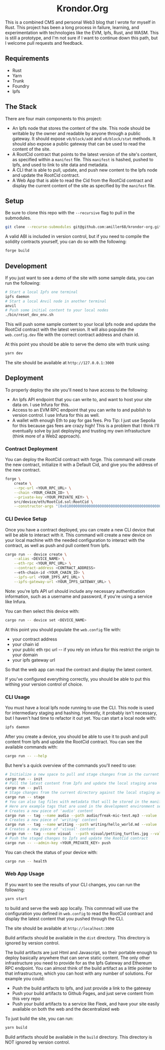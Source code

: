 <h1 align="center"> Krondor.Org </h1>

This is a combined CMS and personal Web3 blog that I wrote for myself in Rust. This project has been a long process in failure, learning, and experimentation with technologies like the EVM, Ipfs, Rust, and WASM. This is still a prototype, and I'm not sure if I want to continue down this path, but I welcome pull requests and feedback.

## Requirements
- Rust
- Yarn
- Trunk
- Foundry
- Ipfs

## The Stack

There are four main components to this project:

- An Ipfs node that stores the content of the site. This node should be writable by the owner and readable by anyone through a public gateway. It should expose `v0/block/add` and `v0/block/stat` methods. It should also expose a public gateway that can be used to read the content of the site.
- A RootCid contract that points to the latest version of the site's content, as specified within a `manifest` file. This `manifest` is hashed, pushed to Ipfs, and used to link to site data and metadata.
- A CLI that is able to pull, update, and push new content to the Ipfs node and update the RootCid contract.
- A Web App that is able to read the Cid from the RootCid contract and display the current content of the site as specified by the `manifest` file.

## Setup

Be sure to clone this repo with the `--recursive` flag to pull in the submodules.

```bash
git clone --recurse-submodules git@github.com:amiller68/krondor-org.git
```

A valid ABI is included in version control, but if you need to compile the solidity contracts yourself, you can do so with the following:

```bash
forge build
```

## Development

If you just want to see a demo of the site with some sample data, you can run the following:

```bash
# Start a local Ipfs one terminal
ipfs daemon
# Start a local Anvil node in another terminal
anvil
# Push some initial content to your local nodes
./bin/reset_dev_env.sh
```

This will push some sample content to your local Ipfs node and update the RootCid contract with the latest version. It will also populate the `web.config.dev` file with the correct contract address and chain id.

At this point you should be able to serve the demo site with trunk using:

```bash
yarn dev
```

The site should be available at `http://127.0.0.1:3000`

## Deployment

To properly deploy the site you'll need to have access to the following:

- An Ipfs API endpoint that you can write to, and want to host your site data on. I use Infura for this.
- Access to an EVM RPC endpoint that you can write to and publish to version control. I use Infura for this as well.
- A wallet with enough Eth to pay for gas fees. Pro Tip: I just use Sepolia for this because gas fees are crazy high! This is a problem that I think I'll eventually solve by just deploying and trusting my own infrastucture (think more of a Web2 approach).

### Contract Deployment

You can deploy the RootCid contract with forge. This command will create the new contract, initialize it with a Default Cid, and give you the address of the new contract.

```bash
forge \
	create \
	--rpc-url <YOUR_RPC_URL> \
	--chain <YOUR_CHAIN_ID> \
	--private-key <YOUR_PRIVATE_KEY> \
	src/device/eth/RootCid.sol:RootCid \
	--constructor-args "[0x0100000000000000000000000000000000000000000000000000000000000000,0x0000000000000000000000000000000000000000000000000000000000000000]"
```

### CLI Device Setup

Once you have a contract deployed, you can create a new CLI device that will be able to interact with it. This command will create a new device on your local machine with the needed configuration to interact with the contract, as well as push and pull content from Ipfs.

```bash
cargo run -- device create \
	--alias <DEVICE_NAME> \
	--eth-rpc <YOUR_RPC_URL> \
	--contract-address <CONTRACT_ADDRESS>
	--eth-chain-id <YOUR_CHAIN_ID> \
	--ipfs-url <YOUR_IPFS_API_URL> \
	--ipfs-gateway-url <YOUR_IPFS_GATEWAY_URL> \
```

Note: you're Ipfs API url should include any necessary authentication information, such as a username and password, if you're using a service like Infura.


You can then select this device with:

```bash
cargo run -- device set <DEVICE_NAME>
```

At this point you should populate the `web.config` file with:
- your contract address
- your chain id
- your public eth rpc url -- if you rely on infura for this restrict the origin to your domain
- your ipfs gateway url

So that the web app can read the contract and display the latest content.

If you've configured everything correctly, you should be able to put this withing your version control of choice.

### CLI Usage

You must have a local Ipfs node running to use the CLI. This node is used for intermediary staging and hashing. Honestly, it probably isn't necessary, but I haven't had time to refactor it out yet. You can start a local node with:

```bash
ipfs daemon
```

After you create a device, you should be able to use it to push and pull content from Ipfs and update the RootCid contract. You can see the available commands with:

```bash
cargo run -- --help
```

But here's a quick overview of the commands you'll need to use:

```bash
# Initialize a new space to pull and stage changes from in the current directory
cargo run -- init
# Pull the latest content from Ipfs and update the local staging area
cargo run -- pull
# Stage changes from the current directory against the local staging area
cargo run -- stage
# You can also tag files with metadata that will be stored in the manifest
# Here are example tags that are used in the development environment setup
# Creates a new piece of 'audio' content
cargo run -- tag --name audio --path audio/freak-mic-test.mp3 --value '{"title": "Freak on a Leash (Sample)", "project": "mic_test"}'
# Creates a new piece of 'writing' content
cargo run -- tag --name writing --path writing/hello_world.md --value '{"title": "Hello World", "description": "A lil hello!", "genre": "blog"}'
# Creates a new piece of 'visual' content
cargo run -- tag --name visual  --path visual/petting_turtles.jpg --value '{"title": "Draw me, Naked, Petting the Turtles", "location": "New York", "medium": "blue ink on lined paper"}'
# Push the staged changes to Ipfs and update the RootCid contract
cargo run -- --admin-key <YOUR_PRIVATE_KEY> push
```

You can check the status of your device with:

```bash
cargo run -- health
```

### Web App Usage

If you want to see the results of your CLI changes, you can run the following:

```bash
yarn start
```

to build and serve the web app locally. This commnad will use the configuration you defined in `web.config` to read the RootCid contract and display the latest content that you pushed through the CLI.

The site should be available at `http://localhost:3000`

Build artifacts should be available in the `dist` directory. This directory is ignored by version control.

The build artifacts are just Html and Javascript, so their portable enough to deploy basically anywhere that can serve static content. The only other infrastructure 
you need to provide for as the Ipfs Gateway and Ethereum RPC endpoint. You can almost think of the build artifact as a little pointer to that infrastructure, which you can host with any number of solutions. For example you could:
- Push the build artifacts to Ipfs, and just provide a link to the gateway
- Push your build artifacts to Github Pages, and just serve content from this very repo
- Push your build artifacts to a service like Fleek, and have your site easily available on both the web and the decentralized web

To just build the site, you can run:

```bash
yarn build
```

Build artifacts should be available in the `build` directory. This directory is NOT ignored by version control.